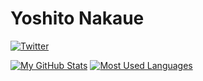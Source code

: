 # Yoshito Nakaue

[![Twitter](https://img.shields.io/badge/-Twitter-1DA1F2.svg?logo=twitter&style=plastic)](https://twitter.com/8190_Yossyi)

[![My GitHub Stats](https://github-readme-stats.vercel.app/api?username=nkue-yst&count_private=true&show_icons=true)](https://github.com/anuraghazra/github-readme-stats)
[![Most Used Languages](https://github-readme-stats.vercel.app/api/top-langs/?username=nkue-yst&hide=Makefile)](https://github.com/anuraghazra/github-readme-stats)
